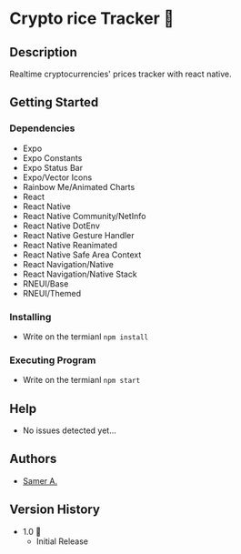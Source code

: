 # Crypto rice Tracker 🚀

## Description

Realtime cryptocurrencies' prices tracker with react native.

## Getting Started

### Dependencies

- Expo
- Expo Constants
- Expo Status Bar
- Expo/Vector Icons
- Rainbow Me/Animated Charts
- React
- React Native
- React Native Community/NetInfo
- React Native DotEnv
- React Native Gesture Handler
- React Native Reanimated
- React Native Safe Area Context
- React Navigation/Native
- React Navigation/Native Stack
- RNEUI/Base
- RNEUI/Themed

### Installing

- Write on the termianl `npm install`

### Executing Program

- Write on the termianl `npm start`

## Help

- No issues detected yet...

## Authors

- [Samer A.](https://cleversamer.web.app/)

## Version History

- 1.0 🚀
  - Initial Release
